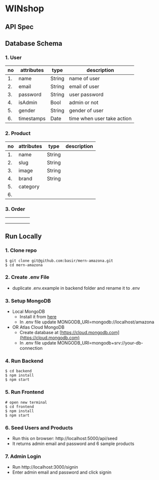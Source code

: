 # WINshop

## API Spec

## Database Schema

### 1. User

| no  | attributes | type   | description                |
| --- | ---------- | ------ | -------------------------- |
| 1.  | name       | String | name of user               |
| 2.  | email      | String | email of user              |
| 3.  | password   | String | user password              |
| 4.  | isAdmin    | Bool   | admin or not               |
| 5.  | gender     | String | gender of user             |
| 6.  | timestamps | Date   | time when user take action |

### 2. Product

| no  | attributes | type   | description |
| --- | ---------- | ------ | ----------- |
| 1.  | name       | String |             |
| 2.  | slug       | String |             |
| 3.  | image      | String |             |
| 4.  | brand      | String |             |
| 5.  | category   |        |             |
| 6.  |            |        |             |

### 3. Order

|     |     |     |     |     |
| --- | --- | --- | --- | --- |
|     |     |     |     |     |
|     |     |     |     |     |
|     |     |     |     |     |

## Run Locally

### 1. Clone repo

```
$ git clone git@github.com:basir/mern-amazona.git
$ cd mern-amazona
```

### 2. Create .env File

- duplicate .env.example in backend folder and rename it to .env

### 3. Setup MongoDB

- Local MongoDB
  - Install it from [here](https://www.mongodb.com/try/download/community)
  - In .env file update MONGODB_URI=mongodb://localhost/amazona
- OR Atlas Cloud MongoDB
  - Create database at [https://cloud.mongodb.com](https://cloud.mongodb.com)
  - In .env file update MONGODB_URI=mongodb+srv://your-db-connection

### 4. Run Backend

```
$ cd backend
$ npm install
$ npm start
```

### 5. Run Frontend

```
# open new terminal
$ cd frontend
$ npm install
$ npm start
```

### 6. Seed Users and Products

- Run this on browser: http://localhost:5000/api/seed
- It returns admin email and password and 6 sample products

### 7. Admin Login

- Run http://localhost:3000/signin
- Enter admin email and password and click signin
